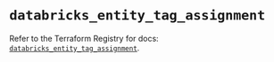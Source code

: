 # `databricks_entity_tag_assignment`

Refer to the Terraform Registry for docs: [`databricks_entity_tag_assignment`](https://registry.terraform.io/providers/databricks/databricks/1.96.0/docs/resources/entity_tag_assignment).
